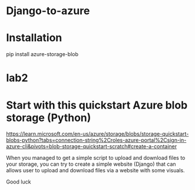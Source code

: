 # Django-to-azure

# Installation
  pip install azure-storage-blob

# lab2
# Start with this quickstart Azure blob storage (Python)
https://learn.microsoft.com/en-us/azure/storage/blobs/storage-quickstart-blobs-python?tabs=connection-string%2Croles-azure-portal%2Csign-in-azure-cli&pivots=blob-storage-quickstart-scratch#create-a-container
 
When you managed to get a simple script to upload and download files to your storage, you can try to create a simple website (Django) that can allows user to upload and download files via a website with some visuals. 
 
Good luck 
